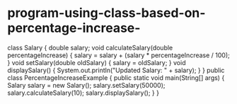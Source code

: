 # program-using-class-based-on-percentage-increase-
class Salary {
    double salary;
    void calculateSalary(double percentageIncrease) {
        salary = salary + (salary * percentageIncrease / 100);
    }
    void setSalary(double oldSalary) {
        salary = oldSalary;
    }
    void displaySalary() {
        System.out.println("Updated Salary: " + salary);
    }
}
public class PercentageIncreaseExample {
    public static void main(String[] args) {
        Salary salary = new Salary();
        salary.setSalary(50000);
        salary.calculateSalary(10);
        salary.displaySalary();
    }
}
